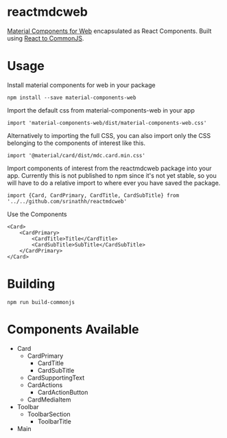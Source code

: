 reactmdcweb
===========
[Material Components for Web](https://github.com/material-components/material-components-web)
encapsulated as React Components. Built using [React to CommonJS](https://github.com/goncalvesjoao/react-to-commonJS).

Usage
=====

Install material components for web in your package
```
npm install --save material-components-web
```

Import the default css from material-components-web in your app
```
import 'material-components-web/dist/material-components-web.css'
```

Alternatively to importing the full CSS, you can also import 
only the CSS belonging to the components of interest like this.
```
import '@material/card/dist/mdc.card.min.css'
```

Import components of interest from the reactmdcweb package into 
your app. Currently this is not published to npm since it's not 
yet stable, so you will have to do a relative import to where
ever you have saved the package.
```
import {Card, CardPrimary, CardTitle, CardSubTitle} from '../../github.com/srinathh/reactmdcweb' 
```

Use the Components
```
<Card>
    <CardPrimary>
        <CardTitle>Title</CardTitle>
        <CardSubTitle>SubTitle</CardSubTitle>
    </CardPrimary>
</Card>
```

Building
========
```
npm run build-commonjs
```

Components Available
====================
- Card
  - CardPrimary
    - CardTitle
    - CardSubTitle
  - CardSupportingText
  - CardActions
    - CardActionButton
  - CardMediaItem
- Toolbar
  - ToolbarSection
    - ToolbarTitle
- Main